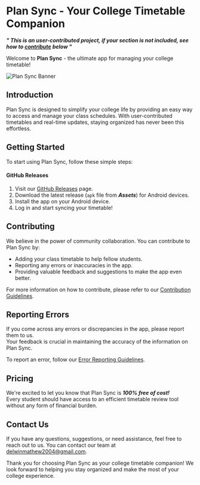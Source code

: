 # Plan Sync - Your College Timetable Companion

***" This is an user-contributed project, if your section is not included, see how to [contribute](https://github.com/opxdelwin/plan-sync#contributing) below "***

Welcome to **Plan Sync** - the ultimate app for managing your college timetable! 

<img alt="Plan Sync Banner" src="https://github.com/opxdelwin/plan-sync/assets/84124091/54778b58-e9db-45e2-8e39-f7d976ebfba4">

## Introduction

Plan Sync is designed to simplify your college life by providing an easy way to access and manage your class schedules. With user-contributed timetables and real-time updates, staying organized has never been this effortless.

## Getting Started

To start using Plan Sync, follow these simple steps:

#### GitHub Releases

1. Visit our [GitHub Releases](https://github.com/opxdelwin/plan-sync/releases/latest) page.
2. Download the latest release (`apk` file from ***Assets***) for Android devices.
3. Install the app on your Android device.
4. Log in and start syncing your timetable!

## Contributing

We believe in the power of community collaboration. You can contribute to Plan Sync by:

- Adding your class timetable to help fellow students.
- Reporting any errors or inaccuracies in the app.
- Providing valuable feedback and suggestions to make the app even better.

For more information on how to contribute, please refer to our [Contribution Guidelines](CONTRIBUTING.md).

## Reporting Errors

If you come across any errors or discrepancies in the app, please report them to us.   
Your feedback is crucial in maintaining the accuracy of the information on Plan Sync.   

To report an error, follow our [Error Reporting Guidelines](ERROR_REPORTING.md).  

## Pricing

We're excited to let you know that Plan Sync is ***100% free of cost!***  
Every student should have access to an efficient timetable review tool without any form of financial burden.

## Contact Us

If you have any questions, suggestions, or need assistance, feel free to reach out to us. You can contact our team at [delwinmathew2004@gmail.com](mailto:delwinmathew2004@gmail.com).

Thank you for choosing Plan Sync as your college timetable companion! We look forward to helping you stay organized and make the most of your college experience.

